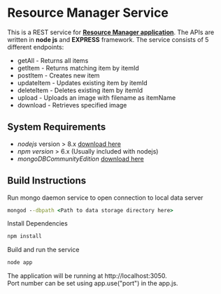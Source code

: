 # Resource Manager Service
This is a REST service for **[Resource Manager application](https://github.com/chethanMysore/react-front-end)**. The APIs are written in **node js** and **EXPRESS** framework. The service consists of 5 different endpoints: <br/>
 - getAll - Returns all items
 - getItem - Returns matching item by itemId
 - postItem - Creates new item
 - updateItem - Updates existing item by itemId
 - deleteItem - Deletes existing item by itemId
 - upload - Uploads an image with filename as itemName
 - download - Retrieves specified image
 
## System Requirements
 - *nodejs* version > 8.x [download here](https://nodejs.org/en/)
 - *npm version* > 6.x (Usually included with nodejs)
 - *mongoDBCommunityEdition* [download here](https://docs.mongodb.com/manual/administration/install-community/)
 
## Build Instructions
Run mongo daemon service to open connection to local data server
```cmd
mongod --dbpath <Path to data storage directory here>
```
Install Dependencies
```cmd
npm install
```
Build and run the service
```cmd
node app
```
The application will be running at http://localhost:3050. <br/>
Port number can be set using app.use("port") in the app.js.
